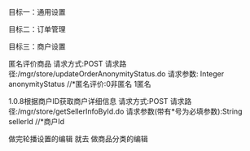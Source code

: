 

目标一：通用设置

目标二：订单管理

目标三：商户设置





匿名评价商品
请求方式:POST 
请求路径:/mgr/store/updateOrderAnonymityStatus.do
请求参数: Integer anonymityStatus  //*匿名评价:0非匿名 1匿名





1.0.8根据商户ID获取商户详细信息
请求方式:POST
请求路径:/mgr/store/getSellerInfoById.do
请求参数(带有*号为必填参数):String sellerId //*商户Id



做完轮播设置的编辑 就去 做商品分类的编辑



```js

```


